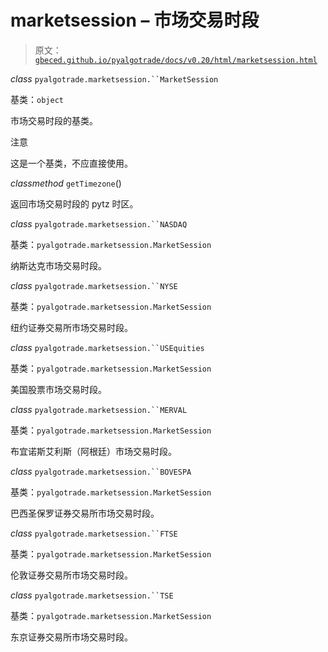 # marketsession – 市场交易时段

> 原文：[`gbeced.github.io/pyalgotrade/docs/v0.20/html/marketsession.html`](https://gbeced.github.io/pyalgotrade/docs/v0.20/html/marketsession.html)

*class* `pyalgotrade.marketsession.``MarketSession`

基类：`object`

市场交易时段的基类。

注意

这是一个基类，不应直接使用。

*classmethod* `getTimezone`()

返回市场交易时段的 pytz 时区。

*class* `pyalgotrade.marketsession.``NASDAQ`

基类：`pyalgotrade.marketsession.MarketSession`

纳斯达克市场交易时段。

*class* `pyalgotrade.marketsession.``NYSE`

基类：`pyalgotrade.marketsession.MarketSession`

纽约证券交易所市场交易时段。

*class* `pyalgotrade.marketsession.``USEquities`

基类：`pyalgotrade.marketsession.MarketSession`

美国股票市场交易时段。

*class* `pyalgotrade.marketsession.``MERVAL`

基类：`pyalgotrade.marketsession.MarketSession`

布宜诺斯艾利斯（阿根廷）市场交易时段。

*class* `pyalgotrade.marketsession.``BOVESPA`

基类：`pyalgotrade.marketsession.MarketSession`

巴西圣保罗证券交易所市场交易时段。

*class* `pyalgotrade.marketsession.``FTSE`

基类：`pyalgotrade.marketsession.MarketSession`

伦敦证券交易所市场交易时段。

*class* `pyalgotrade.marketsession.``TSE`

基类：`pyalgotrade.marketsession.MarketSession`

东京证券交易所市场交易时段。

